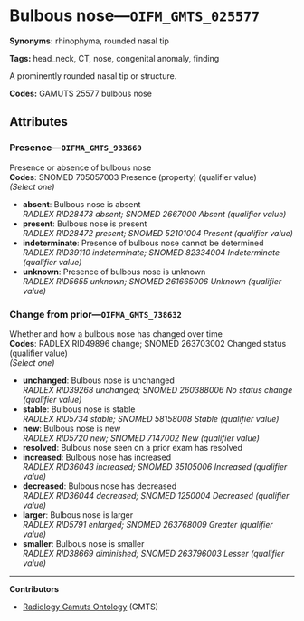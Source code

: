 # Bulbous nose—`OIFM_GMTS_025577`

**Synonyms:** rhinophyma, rounded nasal tip

**Tags:** head_neck, CT, nose, congenital anomaly, finding

A prominently rounded nasal tip or structure.

**Codes:** GAMUTS 25577 bulbous nose

## Attributes

### Presence—`OIFMA_GMTS_933669`

Presence or absence of bulbous nose  
**Codes**: SNOMED 705057003 Presence (property) (qualifier value)  
*(Select one)*

- **absent**: Bulbous nose is absent  
_RADLEX RID28473 absent; SNOMED 2667000 Absent (qualifier value)_
- **present**: Bulbous nose is present  
_RADLEX RID28472 present; SNOMED 52101004 Present (qualifier value)_
- **indeterminate**: Presence of bulbous nose cannot be determined  
_RADLEX RID39110 indeterminate; SNOMED 82334004 Indeterminate (qualifier value)_
- **unknown**: Presence of bulbous nose is unknown  
_RADLEX RID5655 unknown; SNOMED 261665006 Unknown (qualifier value)_

### Change from prior—`OIFMA_GMTS_738632`

Whether and how a bulbous nose has changed over time  
**Codes**: RADLEX RID49896 change; SNOMED 263703002 Changed status (qualifier value)  
*(Select one)*

- **unchanged**: Bulbous nose is unchanged  
_RADLEX RID39268 unchanged; SNOMED 260388006 No status change (qualifier value)_
- **stable**: Bulbous nose is stable  
_RADLEX RID5734 stable; SNOMED 58158008 Stable (qualifier value)_
- **new**: Bulbous nose is new  
_RADLEX RID5720 new; SNOMED 7147002 New (qualifier value)_
- **resolved**: Bulbous nose seen on a prior exam has resolved  
- **increased**: Bulbous nose has increased  
_RADLEX RID36043 increased; SNOMED 35105006 Increased (qualifier value)_
- **decreased**: Bulbous nose has decreased  
_RADLEX RID36044 decreased; SNOMED 1250004 Decreased (qualifier value)_
- **larger**: Bulbous nose is larger  
_RADLEX RID5791 enlarged; SNOMED 263768009 Greater (qualifier value)_
- **smaller**: Bulbous nose is smaller  
_RADLEX RID38669 diminished; SNOMED 263796003 Lesser (qualifier value)_

---

**Contributors**

- [Radiology Gamuts Ontology](https://gamuts.net/) (GMTS)
